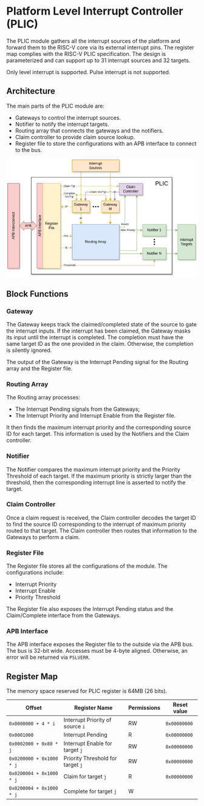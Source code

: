 # Platform Level Interrupt Controller (PLIC)
The PLIC module gathers all the interrupt sources of the platform
and forward them to the RISC-V core via its external interrupt pins.
The register map complies with the RISC-V PLIC specification.
The design is parameterized and can support up to 31 interrupt sources and 32 targets.

Only level interrupt is supported. Pulse interrupt is not supported.

## Architecture
The main parts of the PLIC module are:
- Gateways to control the interrupt sources.
- Notifier to notify the interrupt targets.
- Routing array that connects the gateways and the notifiers.
- Claim controller to provide claim source lookup.
- Register file to store the configurations with an APB interface to connect to the bus.

![](images/plic.png)

## Block Functions
### Gateway
The Gateway keeps track the claimed/completed state of the source to gate the interrupt inputs.
If the interrupt has been claimed, the Gateway masks its input until the interrupt is completed.
The completion must have the same target ID as the one provided in the claim.
Otherwise, the completion is silently ignored.

The output of the Gateway is the Interrupt Pending signal for the Routing array and the Register file.

### Routing Array
The Routing array processes:
- The Interrupt Pending signals from the Gateways;
- The Interrupt Priority and Interrupt Enable from the Register file.

It then finds the maximum interrupt priority and the corresponding source ID for each target.
This information is used by the Notifiers and the Claim controller.

### Notifier
The Notifier compares the maximum interrupt priority and the Priority Threshold of each target.
If the maximum priority is strictly larger than the threshold, then the corresponding interrupt line is asserted
to notify the target.

### Claim Controller
Once a claim request is received, the Claim controller
decodes the target ID to find the source ID corresponding to the interrupt of maximum priority routed to that target.
The Claim controller then routes that information to the Gateways to perform a claim.

### Register File
The Register file stores all the configurations of the module. The configurations include:
- Interrupt Priority
- Interrupt Enable
- Priority Threshold

The Register file also exposes the Interrupt Pending status and the Claim/Complete interface from the Gateways.

### APB Interface
The APB interface exposes the Register file to the outside via the APB bus. The bus is 32-bit wide.
Accesses must be 4-byte aligned. Otherwise, an error will be returned via `PSLVERR`.

## Register Map
The memory space reserved for PLIC register is 64MB (26 bits).

| Offset                   | Register Name                     | Permissions | Reset value  |
|--------------------------|-----------------------------------|-------------|--------------|
| `0x0000000 + 4 * i`      | Interrupt Priority of source `i`  | RW          | `0x00000000` |
| `0x0001000`              | Interrupt Pending                 | R           | `0x00000000` |
| `0x0002000 + 0x80 * j`   | Interrupt Enable for target `j`   | RW          | `0x00000000` |
| `0x0200000 + 0x1000 * j` | Priority Threshold for target `j` | RW          | `0x00000000` |
| `0x0200004 + 0x1000 * j` | Claim for target `j`              | R           | `0x00000000` |
| `0x0200004 + 0x1000 * j` | Complete for target `j`           | W           |              |
